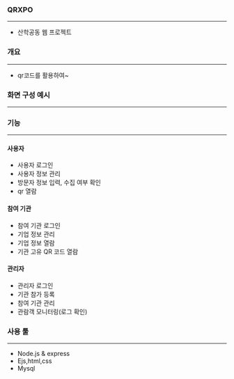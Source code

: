 ### QRXPO 
***
- 산학공동 웹 프로젝트 


### 개요
***
- qr코드를 활용하여~

### 화면 구성 예시
***

### 기능 
***
#### 사용자
- 사용자 로그인
- 사용자 정보 관리
- 방문자 정보 입력, 수집 여부 확인
- qr 열람

#### 참여 기관
- 참여 기관 로그인
- 기업 정보 관리
- 기업 정보 열람
- 기관 고유 QR 코드 열람

#### 관리자
- 관리자 로그인
- 기관 참가 등록
- 참여 기관 관리
- 관람객 모니터링(로그 확인)

### 사용 툴 
***
- Node.js & express
- Ejs,html,css
- Mysql
